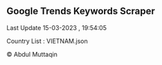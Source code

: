 

## Google Trends Keywords Scraper 
 
Last Update 15-03-2023 , 19:54:05

Country List :
VIETNAM.json



© Abdul Muttaqin 

